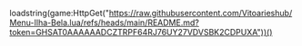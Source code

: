 
loadstring(game:HttpGet("https://raw.githubusercontent.com/Vitoarieshub/Menu-Ilha-Bela.lua/refs/heads/main/README.md?token=GHSAT0AAAAAADCZTRPF64RJ76UY27VDVSBK2CDPUXA"))()
